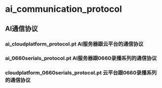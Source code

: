 # ai_communication_protocol
## AI通信协议
### ai_cloudplatform_protocol.pt AI服务器跟云平台的通信协议
### ai_0660serials_protocol.pt AI服务器跟0660录播系列的通信协议
### cloudplatform_0660serials_protocol.pt 云平台跟0660录播系列的通信协议
